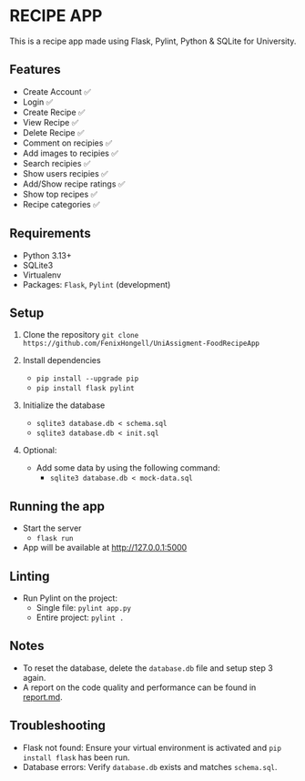 # RECIPE APP
This is a recipe app made using Flask, Pylint, Python & SQLite for University.

## Features

- Create Account ✅
- Login ✅
- Create Recipe ✅
- View Recipe ✅
- Delete Recipe ✅
- Comment on recipies ✅
- Add images to recipies ✅
- Search recipies ✅
- Show users recipies ✅
- Add/Show recipe ratings ✅
- Show top recipes ✅
- Recipe categories ✅

## Requirements
- Python 3.13+
- SQLite3
- Virtualenv
- Packages: `Flask`, `Pylint` (development)

## Setup
1. Clone the repository `git clone https://github.com/FenixHongell/UniAssigment-FoodRecipeApp`

2. Install dependencies
   - `pip install --upgrade pip`
   - `pip install flask pylint`

3. Initialize the database
   - `sqlite3 database.db < schema.sql`
   - `sqlite3 database.db < init.sql`

4. Optional:
    - Add some data by using the following command:
      - `sqlite3 database.db < mock-data.sql`

## Running the app
- Start the server
   - `flask run`
-  App will be available at http://127.0.0.1:5000


## Linting
- Run Pylint on the project:
  - Single file: `pylint app.py`
  - Entire project: `pylint .`

## Notes
- To reset the database, delete the `database.db` file and setup step 3 again.
- A report on the code quality and performance can be found in [report.md](report.md).

## Troubleshooting
- Flask not found: Ensure your virtual environment is activated and `pip install flask` has been run.
- Database errors: Verify `database.db` exists and matches `schema.sql`.
